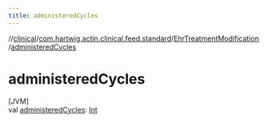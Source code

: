 ```yaml
---
title: administeredCycles
---
```

//[clinical](../../../index.html)/[com.hartwig.actin.clinical.feed.standard](../index.html)/[EhrTreatmentModification](index.html)/[administeredCycles](administered-cycles.html)



# administeredCycles



[JVM]\
val [administeredCycles](administered-cycles.html): [Int](https://kotlinlang.org/api/latest/jvm/stdlib/kotlin/-int/index.html)




